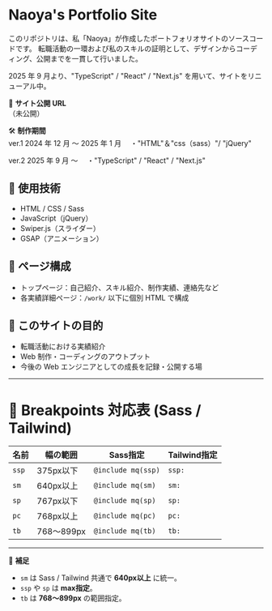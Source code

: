 # Naoya's Portfolio Site

このリポジトリは、私「Naoya」が作成したポートフォリオサイトのソースコードです。
転職活動の一環および私のスキルの証明として、デザインからコーディング、公開までを一貫して行いました。

2025 年 9 月より、"TypeScript" / "React" / "Next.js" を用いて、サイトをリニューアル中。

📍 **サイト公開 URL**  
（未公開）

🛠 **制作期間**  
ver.1
2024 年 12 月 〜 2025 年 1 月
　・"HTML"＆"css（sass）"/ "jQuery"

ver.2
2025 年 9 月 〜
　・"TypeScript" / "React" / "Next.js"

## 🔧 使用技術

- HTML / CSS / Sass
- JavaScript（jQuery）
- Swiper.js（スライダー）
- GSAP（アニメーション）
<!-- TODO更新 -->

## 📂 ページ構成

- トップページ：自己紹介、スキル紹介、制作実績、連絡先など
- 各実績詳細ページ：`/work/` 以下に個別 HTML で構成

## 🎯 このサイトの目的

- 転職活動における実績紹介
- Web 制作・コーディングのアウトプット
- 今後の Web エンジニアとしての成長を記録・公開する場

---

# 📐 Breakpoints 対応表 (Sass / Tailwind)

| 名前  | 幅の範囲   | Sass指定           | Tailwind指定 |
| ----- | ---------- | ------------------ | ------------ |
| `ssp` | 375px以下  | `@include mq(ssp)` | `ssp:`       |
| `sm`  | 640px以上  | `@include mq(sm)`  | `sm:`        |
| `sp`  | 767px以下  | `@include mq(sp)`  | `sp:`        |
| `pc`  | 768px以上  | `@include mq(pc)`  | `pc:`        |
| `tb`  | 768〜899px | `@include mq(tb)`  | `tb:`        |

---

📌 **補足**

- `sm` は Sass / Tailwind 共通で **640px以上** に統一。
- `ssp` や `sp` は **max指定**。
- `tb` は **768〜899px** の範囲指定。
